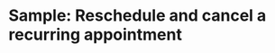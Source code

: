 # Sample: Reschedule and cancel a recurring appointment

<!-- https://docs.microsoft.com/en-us/dynamics365/customer-engagement/developer/sample-reschedule-cancel-recurring-appointment -->